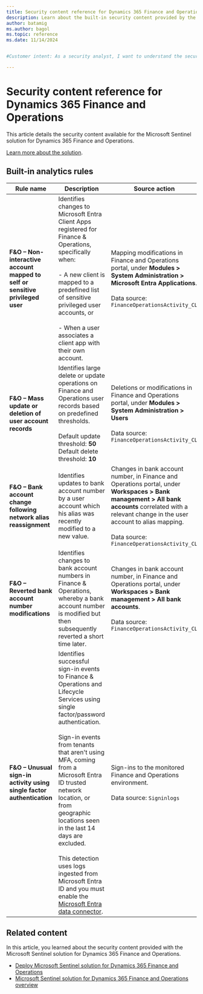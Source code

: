 ```yaml
---
title: Security content reference for Dynamics 365 Finance and Operations
description: Learn about the built-in security content provided by the Microsoft Sentinel solution for Dynamics 365 Finance and Operations.
author: batamig
ms.author: bagol
ms.topic: reference
ms.date: 11/14/2024


#Customer intent: As a security analyst, I want to understand the security content available for Dynamics 365 Finance and Operations so that I can effectively monitor and respond to potential threats.

---
```


# Security content reference for Dynamics 365 Finance and Operations

This article details the security content available for the Microsoft Sentinel solution for Dynamics 365 Finance and Operations.

[Learn more about the solution](dynamics-365-finance-operations-solution-overview.md).

## Built-in analytics rules

| Rule name | Description | Source action | Tactics |
| --------- | --------- | --------- | --------- |
|**F&O – Non-interactive account mapped to self or sensitive privileged user** |Identifies changes to Microsoft Entra Client Apps registered for Finance & Operations, specifically when: <br><br>- A new client is mapped to a predefined list of sensitive privileged user accounts, or <br><br>- When a user associates a client app with their own account. |Mapping modifications in Finance and Operations portal, under **Modules > System Administration > Microsoft Entra Applications**. <br><br>Data source: `FinanceOperationsActivity_CL` |Credential Access, Persistence, Privilege Escalation |
|**F&O – Mass update or deletion of user account records** |Identifies large delete or update operations on Finance and Operations user records based on predefined thresholds. <br><br>Default update threshold: **50**<br>Default delete threshold: **10** |Deletions or modifications in Finance and Operations portal, under **Modules > System Administration > Users**<br><br>Data source: `FinanceOperationsActivity_CL` |Impact |
|**F&O – Bank account change following network alias reassignment** |Identifies updates to bank account number by a user account which his alias was recently modified to a new value. |Changes in bank account number, in Finance and Operations portal, under **Workspaces > Bank management > All bank accounts** correlated with a relevant change in the user account to alias mapping.<br><br>Data source: `FinanceOperationsActivity_CL` |Credential Access, Lateral Movement, Privilege Escalation |
|**F&O – Reverted bank account number modifications** |Identifies changes to bank account numbers in Finance & Operations, whereby a bank account number is modified but then subsequently reverted a short time later. |Changes in bank account number, in Finance and Operations portal, under **Workspaces > Bank management > All bank accounts**.<br><br>Data source: `FinanceOperationsActivity_CL` |Impact |
|**F&O – Unusual sign-in activity using single factor authentication** |Identifies successful sign-in events to Finance & Operations and Lifecycle Services using single factor/password authentication. <br><Br>Sign-in events from tenants that aren't using MFA, coming from a Microsoft Entra ID trusted network location, or from geographic locations seen in the last 14 days are excluded.<br><br>This detection uses logs ingested from Microsoft Entra ID and you must enable the [Microsoft Entra data connector](../data-connectors/microsoft-entra-id.md). |Sign-ins to the monitored Finance and Operations environment.<br><br>Data source: `Signinlogs` |Credential Access, Initial Access |

## Related content

In this article, you learned about the security content provided with the Microsoft Sentinel solution for Dynamics 365 Finance and Operations.

- [Deploy Microsoft Sentinel solution for Dynamics 365 Finance and Operations](deploy-dynamics-365-finance-operations-solution.md)
- [Microsoft Sentinel solution for Dynamics 365 Finance and Operations overview](dynamics-365-finance-operations-solution-overview.md)
